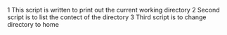 1 This script is written to print out the current working directory
2 Second script is to list the contect of the directory
3 Third script is to change directory to home
